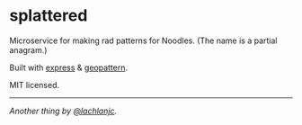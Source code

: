 # splattered

Microservice for making rad patterns for Noodles. (The name is a partial anagram.)

Built with [express](https://npm.im/express) & [geopattern](https://npm.im/geopattern).

MIT licensed.

---
*Another thing by [@lachlanjc](https://twitter.com/lachlanjc).*
